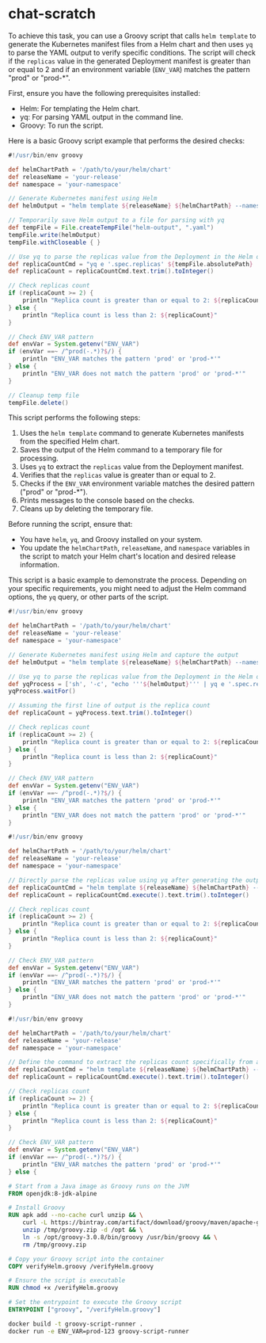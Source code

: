 # chat-scratch

To achieve this task, you can use a Groovy script that calls `helm template` to generate the Kubernetes manifest files from a Helm chart and then uses `yq` to parse the YAML output to verify specific conditions. The script will check if the `replicas` value in the generated Deployment manifest is greater than or equal to 2 and if an environment variable (`ENV_VAR`) matches the pattern "prod" or "prod-*".

First, ensure you have the following prerequisites installed:
- Helm: For templating the Helm chart.
- yq: For parsing YAML output in the command line.
- Groovy: To run the script.

Here is a basic Groovy script example that performs the desired checks:

```groovy
#!/usr/bin/env groovy

def helmChartPath = '/path/to/your/helm/chart'
def releaseName = 'your-release'
def namespace = 'your-namespace'

// Generate Kubernetes manifest using Helm
def helmOutput = "helm template ${releaseName} ${helmChartPath} --namespace ${namespace}".execute().text

// Temporarily save Helm output to a file for parsing with yq
def tempFile = File.createTempFile("helm-output", ".yaml")
tempFile.write(helmOutput)
tempFile.withCloseable { }

// Use yq to parse the replicas value from the Deployment in the Helm output
def replicaCountCmd = "yq e '.spec.replicas' ${tempFile.absolutePath} | head -n 1".execute()
def replicaCount = replicaCountCmd.text.trim().toInteger()

// Check replicas count
if (replicaCount >= 2) {
    println "Replica count is greater than or equal to 2: ${replicaCount}"
} else {
    println "Replica count is less than 2: ${replicaCount}"
}

// Check ENV_VAR pattern
def envVar = System.getenv("ENV_VAR")
if (envVar ==~ /^prod(-.*)?$/) {
    println "ENV_VAR matches the pattern 'prod' or 'prod-*'"
} else {
    println "ENV_VAR does not match the pattern 'prod' or 'prod-*'"
}

// Cleanup temp file
tempFile.delete()
```

This script performs the following steps:
1. Uses the `helm template` command to generate Kubernetes manifests from the specified Helm chart.
2. Saves the output of the Helm command to a temporary file for processing.
3. Uses `yq` to extract the `replicas` value from the Deployment manifest.
4. Verifies that the `replicas` value is greater than or equal to 2.
5. Checks if the `ENV_VAR` environment variable matches the desired pattern ("prod" or "prod-*").
6. Prints messages to the console based on the checks.
7. Cleans up by deleting the temporary file.

Before running the script, ensure that:
- You have `helm`, `yq`, and Groovy installed on your system.
- You update the `helmChartPath`, `releaseName`, and `namespace` variables in the script to match your Helm chart's location and desired release information.

This script is a basic example to demonstrate the process. Depending on your specific requirements, you might need to adjust the Helm command options, the `yq` query, or other parts of the script.


```groovy
#!/usr/bin/env groovy

def helmChartPath = '/path/to/your/helm/chart'
def releaseName = 'your-release'
def namespace = 'your-namespace'

// Generate Kubernetes manifest using Helm and capture the output
def helmOutput = "helm template ${releaseName} ${helmChartPath} --namespace ${namespace}".execute().text

// Use yq to parse the replicas value from the Deployment in the Helm output, directly from the previous command's output
def yqProcess = ['sh', '-c', "echo '''${helmOutput}''' | yq e '.spec.replicas' - | head -n 1"].execute()
yqProcess.waitFor()

// Assuming the first line of output is the replica count
def replicaCount = yqProcess.text.trim().toInteger()

// Check replicas count
if (replicaCount >= 2) {
    println "Replica count is greater than or equal to 2: ${replicaCount}"
} else {
    println "Replica count is less than 2: ${replicaCount}"
}

// Check ENV_VAR pattern
def envVar = System.getenv("ENV_VAR")
if (envVar ==~ /^prod(-.*)?$/) {
    println "ENV_VAR matches the pattern 'prod' or 'prod-*'"
} else {
    println "ENV_VAR does not match the pattern 'prod' or 'prod-*'"
}
```

```groovy
#!/usr/bin/env groovy

def helmChartPath = '/path/to/your/helm/chart'
def releaseName = 'your-release'
def namespace = 'your-namespace'

// Directly parse the replicas value using yq after generating the output with helm template
def replicaCountCmd = "helm template ${releaseName} ${helmChartPath} --namespace ${namespace} | yq e '.spec.replicas' - | head -n 1"
def replicaCount = replicaCountCmd.execute().text.trim().toInteger()

// Check replicas count
if (replicaCount >= 2) {
    println "Replica count is greater than or equal to 2: ${replicaCount}"
} else {
    println "Replica count is less than 2: ${replicaCount}"
}

// Check ENV_VAR pattern
def envVar = System.getenv("ENV_VAR")
if (envVar ==~ /^prod(-.*)?$/) {
    println "ENV_VAR matches the pattern 'prod' or 'prod-*'"
} else {
    println "ENV_VAR does not match the pattern 'prod' or 'prod-*'"
}

```

```groovy
#!/usr/bin/env groovy

def helmChartPath = '/path/to/your/helm/chart'
def releaseName = 'your-release'
def namespace = 'your-namespace'

// Define the command to extract the replicas count specifically from a Deployment resource
def replicaCountCmd = "helm template ${releaseName} ${helmChartPath} --namespace ${namespace} | yq e 'select(.kind == \"Deployment\") | .spec.replicas' - | head -n 1"
def replicaCount = replicaCountCmd.execute().text.trim().toInteger()

// Check replicas count
if (replicaCount >= 2) {
    println "Replica count is greater than or equal to 2: ${replicaCount}"
} else {
    println "Replica count is less than 2: ${replicaCount}"
}

// Check ENV_VAR pattern
def envVar = System.getenv("ENV_VAR")
if (envVar ==~ /^prod(-.*)?$/) {
    println "ENV_VAR matches the pattern 'prod' or 'prod-*'"
} else {

```

```Dockerfile
# Start from a Java image as Groovy runs on the JVM
FROM openjdk:8-jdk-alpine

# Install Groovy
RUN apk add --no-cache curl unzip && \
    curl -L https://bintray.com/artifact/download/groovy/maven/apache-groovy-binary-3.0.8.zip -o /tmp/groovy.zip && \
    unzip /tmp/groovy.zip -d /opt && \
    ln -s /opt/groovy-3.0.8/bin/groovy /usr/bin/groovy && \
    rm /tmp/groovy.zip

# Copy your Groovy script into the container
COPY verifyHelm.groovy /verifyHelm.groovy

# Ensure the script is executable
RUN chmod +x /verifyHelm.groovy

# Set the entrypoint to execute the Groovy script
ENTRYPOINT ["groovy", "/verifyHelm.groovy"]
```

```bash
docker build -t groovy-script-runner .
docker run -e ENV_VAR=prod-123 groovy-script-runner
```
